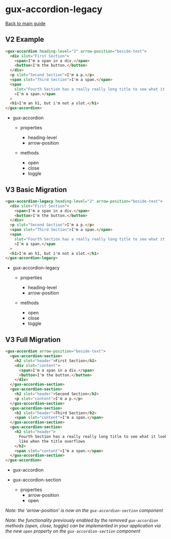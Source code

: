 # gux-accordion-legacy

[Back to main guide](./readme)

## V2 Example

```html
<gux-accordion heading-level="2" arrow-position="beside-text">
  <div slot="First Section">
    <span>I'm a span in a div.</span>
    <button>I'm the button.</button>
  </div>
  <p slot="Second Section">I'm a p.</p>
  <span slot="Third Section">I'm a span.</span>
  <span
    slot="Fourth Section has a really really long title to see what it looks like when the title overflows"
    >I'm a span.</span
  >
  <h1>I'm an h1, but i'm not a slot.</h1>
</gux-accordion>
```

* gux-accordion
  * properties
    * heading-level
    * arrow-position

  * methods
    * open
    * close
    * toggle

## V3 Basic Migration

```html
<gux-accordion-legacy heading-level="2" arrow-position="beside-text">
  <div slot="First Section">
    <span>I'm a span in a div.</span>
    <button>I'm the button.</button>
  </div>
  <p slot="Second Section">I'm a p.</p>
  <span slot="Third Section">I'm a span.</span>
  <span
    slot="Fourth Section has a really really long title to see what it looks like when the title overflows"
    >I'm a span.</span
  >
  <h1>I'm an h1, but i'm not a slot.</h1>
</gux-accordion-legacy>
```

* gux-accordion-legacy
  * properties
    * heading-level
    * arrow-position

  * methods
    * open
    * close
    * toggle

## V3 Full Migration

```html
<gux-accordion arrow-position="beside-text">
  <gux-accordion-section>
    <h2 slot="header">First Section</h2>
    <div slot="content">
      <span>I'm a span in a div.</span>
      <button>I'm the button.</button>
    </div>
  </gux-accordion-section>
  <gux-accordion-section>
    <h2 slot="header">Second Section</h2>
    <p slot="content">I'm a p.</p>
  </gux-accordion-section>
  <gux-accordion-section>
    <h2 slot="header">Third Section</h2>
    <span slot="content">I'm a span.</span>
  </gux-accordion-section>
  <gux-accordion-section>
    <h2 slot="header">
      Fourth Section has a really really long title to see what it looks
      like when the title overflows
    </h2>
    <span slot="content">I'm a span.</span>
  </gux-accordion-section>
</gux-accordion>
```

* gux-accordion

* gux-accordion-section
  * properties
    * arrow-position
    * open

*Note: the 'arrow-position' is now on the `gux-accordion-section` component*

*Note: the functionality previously enabled by the removed `gux-accordion` methods {open, close, toggle} can be implemented in your application via the new `open` property on the `gux-accordion-section` component*
